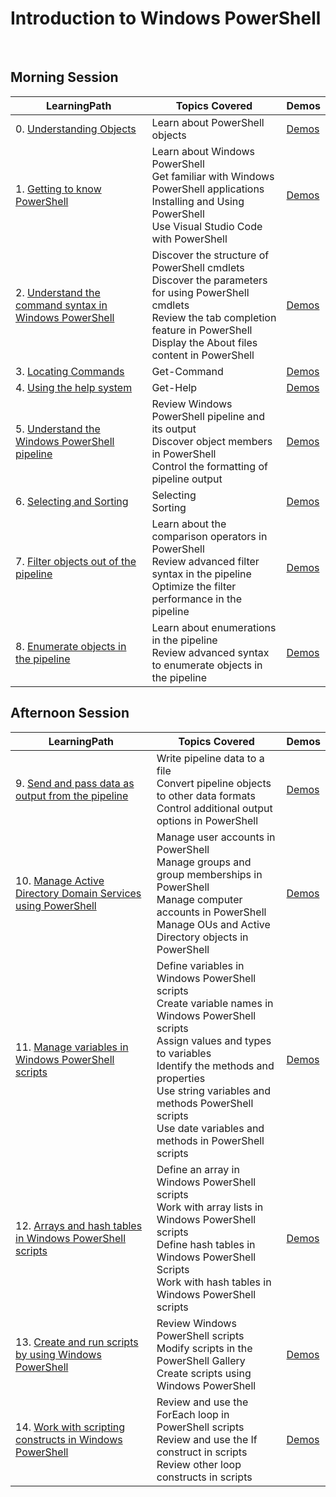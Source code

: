 # Introduction to Windows PowerShell

<br>

## Morning Session
|LearningPath |Topics Covered |Demos|
|---|---|---|
|0. [Understanding Objects](https://learn.microsoft.com/en-us/powershell/module/microsoft.powershell.core/about/about_objects?view=powershell-7.3)|Learn about PowerShell objects|[Demos](demos/demos00.md)|
|1. [Getting to know PowerShell](https://learn.microsoft.com/en-au/training/modules/review-windows-powershell/)|Learn about Windows PowerShell<br>Get familiar with Windows PowerShell applications<br>Installing and Using PowerShell<br>Use Visual Studio Code with PowerShell|[Demos](demos/demos01.md)|
|2. [Understand the command syntax in Windows PowerShell](https://learn.microsoft.com/en-au/training/modules/understand-command-syntax-windows-powershell/)|Discover the structure of PowerShell cmdlets<br>Discover the parameters for using PowerShell cmdlets<br>Review the tab completion feature in PowerShell<br>Display the About files content in PowerShell|[Demos](demos/demos02.md)|
|3. [Locating Commands](https://learn.microsoft.com/en-au/training/modules/introduction-to-powershell/4-cmdlets)|Get-Command|[Demos](demos/demos03.md)|
|4. [Using the help system](https://learn.microsoft.com/en-au/training/modules/discover-commands/2-help)|Get-Help|[Demos](demos/demos04.md)|
|5. [Understand the Windows PowerShell pipeline](https://learn.microsoft.com/en-au/training/modules/understand-windows-powershell-pipeline/)|Review Windows PowerShell pipeline and its output<br>Discover object members in PowerShell<br>Control the formatting of pipeline output|[Demos](demos/demos05.md)|
|6. [Selecting and Sorting](https://learn.microsoft.com/en-au/training/modules/connect-commands/2-select-data)|Selecting<br>Sorting|[Demos](demos/demos06.md)|
|7. [Filter objects out of the pipeline](https://learn.microsoft.com/en-au/training/modules/filter-objects-out-of-pipeline/)|Learn about the comparison operators in PowerShell<br>Review advanced filter syntax in the pipeline<br>Optimize the filter performance in the pipeline|[Demos](demos/demos07.md)|
|8. [Enumerate objects in the pipeline](https://learn.microsoft.com/en-au/training/modules/enumerate-objects-pipeline/)|Learn about enumerations in the pipeline<br>Review advanced syntax to enumerate objects in the pipeline|[Demos](demos/demos08.md)|

## Afternoon Session
|LearningPath |Topics Covered |Demos|
|---|---|---|
|9. [Send and pass data as output from the pipeline](https://learn.microsoft.com/en-au/training/modules/send-pass-data-output-from-pipeline/)|Write pipeline data to a file<br>Convert pipeline objects to other data formats<br>Control additional output options in PowerShell|[Demos](demos/demos09.md)|
|10. [Manage Active Directory Domain Services using PowerShell](https://learn.microsoft.com/en-au/training/modules/manage-active-directory-domain-services-use-powershell-cmdlets/)|Manage user accounts in PowerShell<br>Manage groups and group memberships in PowerShell<br>Manage computer accounts in PowerShell<br>Manage OUs and Active Directory objects in PowerShell|[Demos](demos/demos10.md)|
|11. [Manage variables in Windows PowerShell scripts](https://learn.microsoft.com/en-au/training/modules/manage-variables-windows-powershell-scripts/)|Define variables in Windows PowerShell scripts<br>Create variable names in Windows PowerShell scripts<br>Assign values and types to variables<br>Identify the methods and properties<br>Use string variables and methods PowerShell scripts<br>Use date variables and methods in PowerShell scripts|[Demos](demos/demos11.md)|
|12. [Arrays and hash tables in Windows PowerShell scripts](https://learn.microsoft.com/en-au/training/modules/work-arrays-hash-tables-window-powershell-scripts/)|Define an array in Windows PowerShell scripts<br>Work with array lists in Windows PowerShell scripts<br>Define hash tables in Windows PowerShell Scripts<br>Work with hash tables in Windows PowerShell scripts|[Demos](demos/demos12.md)|
|13. [Create and run scripts by using Windows PowerShell](https://learn.microsoft.com/en-au/training/modules/create-run-scripts-use-windows-powershell/)|Review Windows PowerShell scripts<br>Modify scripts in the PowerShell Gallery<br>Create scripts using Windows PowerShell|[Demos](demos/demos13.md)|
|14. [Work with scripting constructs in Windows PowerShell](https://learn.microsoft.com/en-au/training/modules/work-script-constructs-windows-powershell/)|Review and use the ForEach loop in PowerShell scripts<br>Review and use the If construct in scripts<br>Review other loop constructs in scripts|[Demos](demos/demos14.md)|


